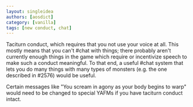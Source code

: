 ```yaml
---
layout: singleidea
authors: [aosdict]
category: [vanilla]
tags: [new conduct, chat]
---
```

Taciturn conduct, which requires that you not use your voice at all. This mostly means that you can't #chat with things; there probably aren't currently enough things in the game which require or incentivize speech to make such a conduct meaningful. To that end, a useful #chat system that lets you do many things with many types of monsters (e.g. the one described in #2576) would be useful.

Certain messages like "You scream in agony as your body begins to warp" would need to be changed to special YAFMs if you have taciturn conduct intact.
